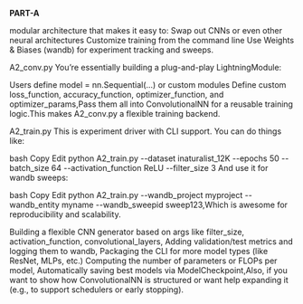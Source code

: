 **PART-A**

modular architecture that makes it easy to:
Swap out CNNs or even other neural architectures Customize training from the command line Use Weights & Biases (wandb) for experiment tracking and sweeps.

A2_conv.py
You’re essentially building a plug-and-play LightningModule:

Users define model = nn.Sequential(...) or custom modules
Define custom loss_function, accuracy_function, optimizer_function, and optimizer_params,Pass them all into ConvolutionalNN for a reusable training logic.This makes A2_conv.py a flexible training backend.

A2_train.py
This is experiment driver with CLI support. You can do things like:

bash
Copy
Edit
python A2_train.py --dataset inaturalist_12K --epochs 50 --batch_size 64 --activation_function ReLU --filter_size 3
And use it for wandb sweeps:

bash
Copy
Edit
python A2_train.py --wandb_project myproject --wandb_entity myname --wandb_sweepid sweep123,Which is awesome for reproducibility and scalability.


 Building a flexible CNN generator based on args like filter_size, activation_function, convolutional_layers, Adding validation/test metrics and logging them to wandb, Packaging the CLI for more model types (like ResNet, MLPs, etc.)
Computing the number of parameters or FLOPs per model, Automatically saving best models via ModelCheckpoint,Also, if you want to show how ConvolutionalNN is structured or want help expanding it (e.g., to support schedulers or early stopping).
